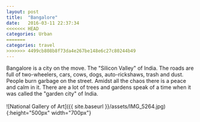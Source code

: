```yaml
---
layout: post
title:  "Bangalore"
date:   2016-03-11 22:37:34
<<<<<<< HEAD
categories: Urban
=======
categories: travel
>>>>>>> 4499cb808b8f73da4e267be148e6c27c80244b49
---
```

Bangalore is a city on the move. The "Silicon Valley" of India. The roads are full of two-wheelers, cars, cows, dogs, auto-rickshaws, trash and dust. People burn garbage on the street. 
Amidst all the chaos there is a peace and calm in it. There are a lot of trees and gardens speak of a time when it was called the "garden city" of India.
<br><br>
![National Gallery of Art]({{ site.baseurl }}/assets/IMG_5264.jpg){:height="500px" width="700px"}
<br>